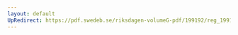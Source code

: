 ```yaml
---
layout: default
UpRedirect: https://pdf.swedeb.se/riksdagen-volumeG-pdf/199192/reg_199192/reg_199192_0843.pdf
---
```

